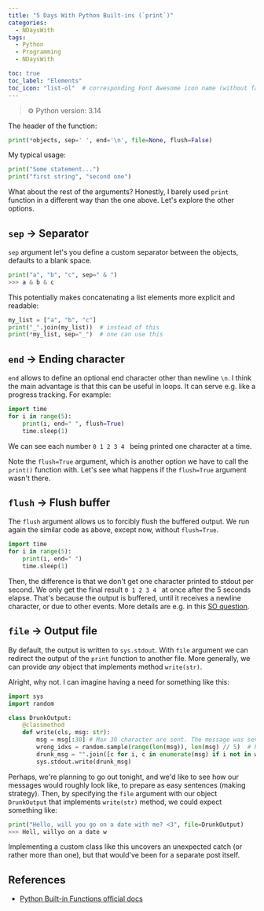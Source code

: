 ```yaml
---
title: "5 Days With Python Built-ins (`print`)"
categories:
  - NDaysWith
tags:
  - Python
  - Programming
  - NDaysWith

toc: true
toc_label: "Elements"
toc_icon: "list-ol"  # corresponding Font Awesome icon name (without fa prefix)
---
```


> :gear: Python version: 3.14

The header of the function: 

```python
print(*objects, sep=' ', end='\n', file=None, flush=False)
```

My typical usage:
```python
print("Some statement...")
print("first string", "second one")
```

What about the rest of the arguments? Honestly, I barely used `print` function in a different way than the
one above. Let's explore the other options.

## `sep` &#8594; Separator

`sep` argument let's you define a custom separator between the objects, defaults to a blank space.

```python
print("a", "b", "c", sep=" & ")
>>> a & b & c
```

This potentially makes concatenating a list elements more explicit and readable:

```python
my_list = ["a", "b", "c"]
print("_".join(my_list))  # instead of this
print(*my_list, sep="_")  # one can use this
```

## `end` &#8594; Ending character

`end` allows to define an optional end character other than newline `\n`. I think the main advantage is
that this can be useful in loops. It can serve e.g. like a progress tracking. For example:

```python
import time
for i in range(5):
    print(i, end=" ", flush=True)
    time.sleep(1)
```

We can see each number `0 1 2 3 4 ` being printed one character at a time.

Note the `flush=True` argument, which is another option we have to call the `print()` function with.
Let's see what happens if the `flush=True` argument wasn't there.

## `flush` &#8594; Flush buffer

The `flush` argument allows us to forcibly flush the buffered output.
We run again the similar code as above, except now, without `flush=True`.

```python
import time
for i in range(5):
    print(i, end=" ")
    time.sleep(1)
```

Then, the difference is that we don't get one character printed to stdout per second.
We only get the final result `0 1 2 3 4 ` at once after the 5 seconds elapse.
That's because the output is buffered, until it receives a newline character, or due to other events.
More details are e.g. in this [SO question](https://stackoverflow.com/questions/15608229/what-does-prints-flush-do).

## `file` &#8594; Output file

By default, the output is written to `sys.stdout`. With `file` argument we can redirect the output
of the `print` function to another file. 
More generally, we can provide _any_ object that implements method `write(str)`.

Alright, why not. I can imagine having a need for something like this:

```python
import sys
import random

class DrunkOutput:
    @classmethod
    def write(cls, msg: str):
        msg = msg[:30] # Max 30 character are sent. The message was sent unfinished...
        wrong_idxs = random.sample(range(len(msg)), len(msg) // 5)  # Random characters are missed
        drunk_msg = "".join([c for i, c in enumerate(msg) if i not in wrong_idxs])  # Remove the random chars
        sys.stdout.write(drunk_msg)
```

Perhaps, we're planning to go out tonight, and we'd like to see how our messages would roughly look
like, to prepare as easy sentences (making strategy).
Then, by specifying the `file` argument with our object `DrunkOutput` that implements `write(str)` method,
we could expect something like:

```python
print("Hello, will you go on a date with me? <3", file=DrunkOutput)
>>> Hell, willyo on a date w
```

Implementing a custom class like this uncovers an unexpected catch (or rather more than one), 
but that would've been for a separate post itself.

## References

- [Python Built-in Functions official docs](https://docs.python.org/3/library/functions.html)